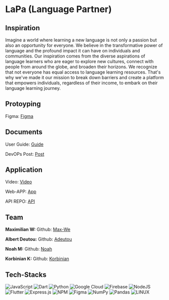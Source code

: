 # LaPa (Language Partner)

## Inspiration
Imagine a world where learning a new language is not only a passion but also an opportunity for everyone. We believe in the transformative power of language and the profound impact it can have on individuals and communities. Our inspiration comes from the diverse aspirations of language learners who are eager to explore new cultures, connect with people from around the globe, and broaden their horizons. We recognize that not everyone has equal access to language learning resources. That's why we've made it our mission to break down barriers and create a platform that empowers individuals, regardless of their income, to embark on their language learning journey.


## Protoyping
Figma: [Figma](https://www.figma.com/file/UGmocjHXjvbi0D1kboAGJv/Material-3-Design-Kit-(Community)?type=design&node-id=2%3A24497&t=42EHrl2JvUgRpwSZ-1)


## Documents
User Guide: [Guide](userguide.md)

DevOPs Post: [Post](https://devpost.com/software/lapa)

## Application
Video: [Video](https://www.youtube.com/)

Web-APP: [App](https://noahmeissner.github.io/#/)

API REPO: [API](https://github.com/Max-We/lapa-api)


## Team

**Maximilian W:**
Github: [Max-We](https://github.com/Max-We)

**Albert Deutou:**
Github: [Adeutou](https://github.com/adeutou)

**Noah M:**
Github: [Noah](https://github.com/NoahMeissner)

**Korbinian K:**
Github: [Korbinian](https://github.com/korbi-hub)


## Tech-Stacks
![JavaScript](https://img.shields.io/badge/javascript-%23323330.svg?style=for-the-badge&logo=javascript&logoColor=%23F7DF1E) ![Dart](https://img.shields.io/badge/dart-%230175C2.svg?style=for-the-badge&logo=dart&logoColor=white) ![Python](https://img.shields.io/badge/python-3670A0?style=for-the-badge&logo=python&logoColor=ffdd54) ![Google Cloud](https://img.shields.io/badge/Google%20Cloud-%234285F4.svg?style=for-the-badge&logo=google-cloud&logoColor=white) ![Firebase](https://img.shields.io/badge/firebase-%23039BE5.svg?style=for-the-badge&logo=firebase) ![NodeJS](https://img.shields.io/badge/node.js-6DA55F?style=for-the-badge&logo=node.js&logoColor=white) ![Flutter](https://img.shields.io/badge/Flutter-%2302569B.svg?style=for-the-badge&logo=Flutter&logoColor=white) ![Express.js](https://img.shields.io/badge/express.js-%23404d59.svg?style=for-the-badge&logo=express&logoColor=%2361DAFB) ![NPM](https://img.shields.io/badge/NPM-%23000000.svg?style=for-the-badge&logo=npm&logoColor=white) 	![Figma](https://img.shields.io/badge/figma-%23F24E1E.svg?style=for-the-badge&logo=figma&logoColor=white) ![NumPy](https://img.shields.io/badge/numpy-%23013243.svg?style=for-the-badge&logo=numpy&logoColor=white) ![Pandas](https://img.shields.io/badge/pandas-%23150458.svg?style=for-the-badge&logo=pandas&logoColor=white) ![LINUX](https://img.shields.io/badge/Linux-FCC624?style=for-the-badge&logo=linux&logoColor=black)
